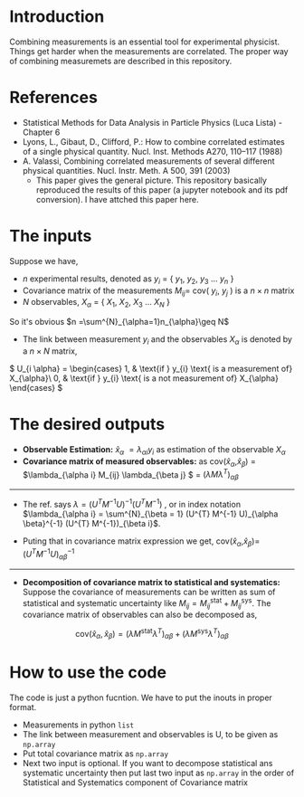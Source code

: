 # Introduction
Combining measurements is an essential tool for experimental physicist. Things get harder when the measurements are correlated. The proper way of combining measuremets are described in this repository.

# References
* Statistical Methods for Data Analysis in Particle Physics (Luca Lista) - Chapter 6
* Lyons, L., Gibaut, D., Clifford, P.: How to combine correlated estimates of a single physical quantity. Nucl. Inst. Methods A270, 110–117 (1988)
* A. Valassi, Combining correlated measurements of several different physical quantities. Nucl. Instr. Meth. A 500, 391 (2003)
   * This paper gives the general picture. This repository basically reproduced the results of this paper (a jupyter notebook and its pdf conversion).  I have attched this paper here.


# The inputs

Suppose we have,
* $n$ experimental results, denoted as $y_{i}$ = { $y_{1}$, $y_{2}$, $y_{3}$ ...  $y_{n}$ }
* Covariance matrix of the measurements $M_{ij} =$ cov( $y_{i}$, $y_{j}$ ) is a $n\times n$ matrix
* $N$ observables, $X_{\alpha}$ = { $X_{1}$, $X_{2}$, $X_{3}$ ... $X_{N}$ }

So it's obvious $n =\sum^{N}_{\alpha=1}n_{\alpha}\geq N$

* The link between measurement $y_{i}$ and the observables $X_{\alpha}$ is denoted by a $n \times N$ matrix,

$ 
  U_{i \alpha} = 
\begin{cases}
    1, & \text{if } y_{i} \text{ is a measurement of} X_{\alpha}\\
    0, & \text{if } y_{i} \text{ is a not measurement of} X_{\alpha}
\end{cases}
 $
 
# The desired outputs

* **Observable Estimation:** $\hat{x}_{\alpha}$ $=\lambda_{\alpha i} y_{i}$ as estimation of the observable $X_{\alpha}$
* **Covariance matrix of measured observables:**  as cov($\hat{x}_{\alpha}$,$\hat{x}_{\beta}$) = $\lambda_{\alpha i} M_{ij} \lambda_{\beta j} $ = $(\lambda M \lambda^{T})_{\alpha \beta}$ 

------------ -----------
* The ref. says $\lambda= (U^{T} M^{-1} U)^{-1} (U^{T} M^{-1})$ , or in index notation $\lambda_{\alpha i} =           \sum^{N}_{\beta = 1} (U^{T} M^{-1} U)_{\alpha \beta}^{-1} (U^{T} M^{-1})_{\beta i}$.

* Puting that in covariance matrix expression we get, 
  cov($\hat{x}_{\alpha}$,$\hat{x}_{\beta}$)= $(U^{T} M^{-1} U)_{\alpha \beta}^{-1}$

-------------------------

* **Decomposition of covariance matrix to statistical and systematics:** Suppose the covariance of measurements can be written as sum of statistical and systematic uncertainty like $M_{ij} = M^{\text{stat}}_{ij} + M^{\text{sys}}_{ij}$. The covariance matrix of observables can also be decomposed as, 


$$\text{ cov}(\hat{x}_{\alpha},\hat{x}_{\beta}) = (\lambda M^{\text{stat} }   \lambda^{T})_{\alpha \beta} +  (\lambda M^{\text{sys} }   \lambda^{T})_{\alpha \beta}$$

# How to use the code
The code is just a python fucntion. We have to put the inouts in proper format. 
    
* Measurements in python `list`  
* The link between measurement and observables is U, to be given as `np.array`
* Put total covariance matrix as `np.array`
* Next two input is optional. If you want to decompose statistical ans systematic uncertainty then put last two input as `np.array` in the order of Statistical and Systematics component of Covariance matrix 
 
